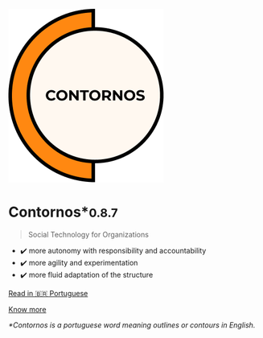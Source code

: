 ![Contornos](../assets/logo.png ':size=220')

# Contornos*<small>0.8.7</small>

>  Social Technology for Organizations

- ✔️ more autonomy with responsibility and accountability
- ✔️ more agility and experimentation
- ✔️ more fluid adaptation of the structure 

[Read in 🇧🇷 Portuguese](#)
 
[Know more](en/start)

_*Contornos is a portuguese word meaning outlines or contours in English._
